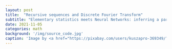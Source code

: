 ```yaml
---
layout: post
title:  "Recursive sequences and Discrete Fourier Transform"
subtitle: "Elementary statistics meets Neural Networks: inferring a parametric probability distribution."
date: 2021-11-05
categories: math
background: '/img/source_code.jpg'
caption: 'Image by <a href="https://pixabay.com/users/kuszapro-369349/?utm_source=link-attribution&amp;utm_medium=referral&amp;utm_campaign=image&amp;utm_content=583537">Christopher Kuszajewski</a> from <a href="https://pixabay.com/?utm_source=link-attribution&amp;utm_medium=referral&amp;utm_campaign=image&amp;utm_content=583537">Pixabay</a>'
---
```

